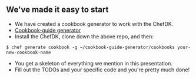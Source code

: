 ## We've made it easy to start

* We have created a cookbook generator to work with the ChefDK.
* [Cookbook-guide generator](https://github.com/chef-partners/cookbook-guide-generator)
* Install the ChefDK, clone down the above repo, and then:
```shell
$ chef generate cookbook -g ~/cookbook-guide-generator/cookbooks your-new-cookbook-name
```
* You get a skeleton of everything we mention in this presentation.
* Fill out the TODOs and your specific code and you're pretty much done!
